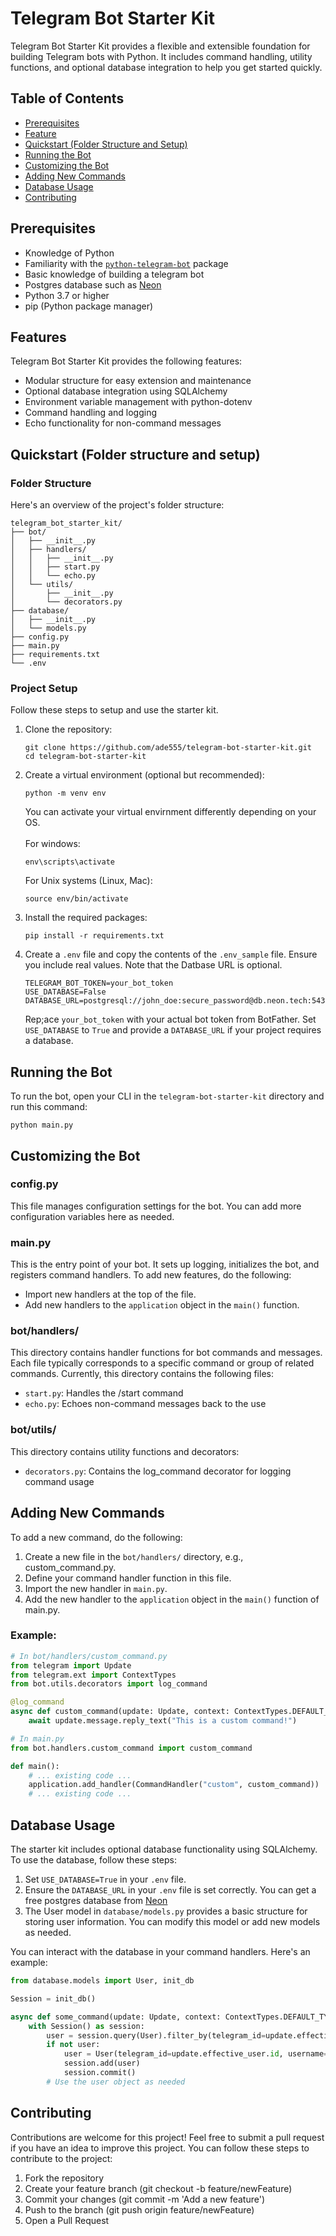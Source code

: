 # Telegram Bot Starter Kit

Telegram Bot Starter Kit provides a flexible and extensible foundation for building Telegram bots with Python. It includes command handling, utility functions, and optional database integration to help you get started quickly.

## Table of Contents
- [Prerequisites](#prerequisites)
- [Feature](#features)
- [Quickstart (Folder Structure and Setup)](#quickstart-folder-structure-and-setup)
- [Running the Bot](#running-the-bot)
- [Customizing the Bot](#customizing-the-bot)
- [Adding New Commands](#adding-new-commands)
- [Database Usage](#database-usage)
- [Contributing](#contributing)

## Prerequisites
- Knowledge of Python
- Familiarity with the [`python-telegram-bot`](https://docs.python-telegram-bot.org/en/v21.5/) package
- Basic knowledge of building a telegram bot
- Postgres database such as [Neon](https://neon.tech/)
- Python 3.7 or higher
- pip (Python package manager)

## Features
Telegram Bot Starter Kit provides the following features:
- Modular structure for easy extension and maintenance
- Optional database integration using SQLAlchemy
- Environment variable management with python-dotenv
- Command handling and logging
- Echo functionality for non-command messages

## Quickstart (Folder structure and setup)

### Folder Structure
Here's an overview of the project's folder structure:
```
telegram_bot_starter_kit/
├── bot/
│   ├── __init__.py
│   ├── handlers/
│   │   ├── __init__.py
│   │   ├── start.py
│   │   └── echo.py
│   └── utils/
│       ├── __init__.py
│       └── decorators.py
├── database/
│   ├── __init__.py
│   └── models.py
├── config.py
├── main.py
├── requirements.txt
└── .env
```

### Project Setup
Follow these steps to setup and use the starter kit.

1. Clone the repository:
    ```
    git clone https://github.com/ade555/telegram-bot-starter-kit.git
    cd telegram-bot-starter-kit
    ```
2. Create a virtual environment (optional but recommended):
    ```
    python -m venv env
    ```
    You can activate your virtual envirnment differently depending on your OS.<br><br>
    For windows:
    ```
    env\scripts\activate
    ```
    For Unix systems (Linux, Mac):
    ```
    source env/bin/activate
    ```
3. Install the required packages:
   ```
   pip install -r requirements.txt
   ```
4. Create a `.env` file and copy the contents of the `.env_sample` file. Ensure you include real values. Note that the Datbase URL is optional.
    ```
    TELEGRAM_BOT_TOKEN=your_bot_token
    USE_DATABASE=False
    DATABASE_URL=postgresql://john_doe:secure_password@db.neon.tech:5432/my_app_database
    ```
    Rep;ace `your_bot_token` with your actual bot token from BotFather. Set `USE_DATABASE` to `True` and provide a  `DATABASE_URL` if your project requires a database.

## Running the Bot
To run the bot, open your CLI in the `telegram-bot-starter-kit` directory and run this command:
```
python main.py
```

## Customizing the Bot

### config.py
This file manages configuration settings for the bot. You can add more configuration variables here as needed.

### main.py
This is the entry point of your bot. It sets up logging, initializes the bot, and registers command handlers. To add new features, do the following:

- Import new handlers at the top of the file.
- Add new handlers to the `application` object in the `main()` function.

### bot/handlers/
This directory contains handler functions for bot commands and messages. Each file typically corresponds to a specific command or group of related commands. Currently, this directory contains the following files:

- `start.py`: Handles the /start command
- `echo.py`: Echoes non-command messages back to the use

### bot/utils/
This directory contains utility functions and decorators:

- `decorators.py`: Contains the log_command decorator for logging command usage

## Adding New Commands
To add a new command, do the following:

1. Create a new file in the `bot/handlers/` directory, e.g., custom_command.py.
2. Define your command handler function in this file.
3. Import the new handler in `main.py`.
4. Add the new handler to the `application` object in the `main()` function of main.py.

### Example:
```python
# In bot/handlers/custom_command.py
from telegram import Update
from telegram.ext import ContextTypes
from bot.utils.decorators import log_command

@log_command
async def custom_command(update: Update, context: ContextTypes.DEFAULT_TYPE):
    await update.message.reply_text("This is a custom command!")

# In main.py
from bot.handlers.custom_command import custom_command

def main():
    # ... existing code ...
    application.add_handler(CommandHandler("custom", custom_command))
    # ... existing code ...
```

## Database Usage
The starter kit includes optional database functionality using SQLAlchemy. To use the database, follow these steps:
1. Set `USE_DATABASE=True` in your `.env` file.
2. Ensure the `DATABASE_URL` in your `.env` file is set correctly. You can get a free postgres database from [Neon](https://neon.tech/)
3. The User model in `database/models.py` provides a basic structure for storing user information. You can modify this model or add new models as needed.

You can interact with the database in your command handlers. Here's an example:
```python
from database.models import User, init_db

Session = init_db()

async def some_command(update: Update, context: ContextTypes.DEFAULT_TYPE):
    with Session() as session:
        user = session.query(User).filter_by(telegram_id=update.effective_user.id).first()
        if not user:
            user = User(telegram_id=update.effective_user.id, username=update.effective_user.username)
            session.add(user)
            session.commit()
        # Use the user object as needed
```

## Contributing
Contributions are welcome for this project! Feel free to submit a pull request if you have an idea to improve this project. You can follow these steps to contribute to the project:
1. Fork the repository
2. Create your feature branch (git checkout -b feature/newFeature)
3. Commit your changes (git commit -m 'Add a new feature')
4. Push to the branch (git push origin feature/newFeature)
5. Open a Pull Request